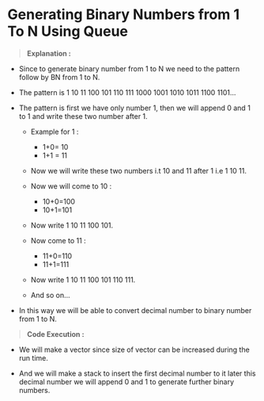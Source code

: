# Generating Binary Numbers from 1 To N Using Queue

> **Explanation :**
* Since to generate binary number from 1 to N we need to the pattern follow by BN from 1 to N.

* The pattern is 1 10 11 100 101 110 111 1000 1001 1010 1011 1100 1101...

* The pattern is first we have only number 1, then we will append 0 and 1 to 1 and write these two number after 1.
    * Example for 1 :
        * 1+0= 10
        * 1+1 = 11
    * Now we will write these two numbers i.t 10 and 11 after 1
    i.e 1 10 11.

    * Now we will come to 10 :
        * 10+0=100
        * 10+1=101
    * Now write 1 10 11 100 101.

    * Now come to 11 :
        * 11+0=110
        * 11+1=111
    
    * Now write 1 10 11 100 101 110 111.

    * And so on...


* In this way we will be able to convert decimal number to binary number from 1 to N.

> **Code Execution :**

* We will make a vector since size of vector can be increased during the run time. 

* And we will make a stack to insert the first decimal number to it later this decimal number we will append 0 and 1 to generate further binary numbers.
